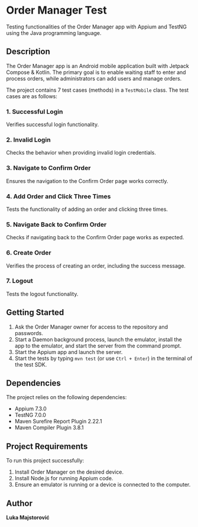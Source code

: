 # Order Manager Test

Testing functionalities of the Order Manager app with Appium and TestNG using the Java programming language.

## Description

The Order Manager app is an Android mobile application built with Jetpack Compose & Kotlin. The primary goal is to enable waiting staff to enter and process orders, while administrators can add users and manage orders.

The project contains 7 test cases (methods) in a `TestMobile` class. The test cases are as follows:

### 1. Successful Login
Verifies successful login functionality.

### 2. Invalid Login
Checks the behavior when providing invalid login credentials.

### 3. Navigate to Confirm Order
Ensures the navigation to the Confirm Order page works correctly.

### 4. Add Order and Click Three Times
Tests the functionality of adding an order and clicking three times.

### 5. Navigate Back to Confirm Order
Checks if navigating back to the Confirm Order page works as expected.

### 6. Create Order
Verifies the process of creating an order, including the success message.

### 7. Logout
Tests the logout functionality.

## Getting Started

1. Ask the Order Manager owner for access to the repository and passwords.
2. Start a Daemon background process, launch the emulator, install the app to the emulator, and start the server from the command prompt.
3. Start the Appium app and launch the server.
4. Start the tests by typing `mvn test` (or use `Ctrl + Enter`) in the terminal of the test SDK.

## Dependencies

The project relies on the following dependencies:

- Appium 7.3.0
- TestNG 7.0.0
- Maven Surefire Report Plugin 2.22.1
- Maven Compiler Plugin 3.8.1

## Project Requirements

To run this project successfully:

1. Install Order Manager on the desired device.
2. Install Node.js for running Appium code.
3. Ensure an emulator is running or a device is connected to the computer.

## Author

**Luka Majstorović**
